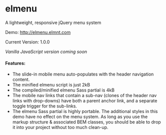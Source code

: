 # elmenu  

A lightweight, responsive jQuery menu system  

Demo: http://elmenu.elmnt.com

Current Version: 1.0.0  

_Vanilla JavaScript version coming soon_

#### Features:

- The slide-in mobile menu auto-populates with the header navigation content.  
- The minified elmenu script is just 2kB  
- The compiled/minified elmenu Sass partial is 4kB  
- The mobile nav links that contain a sub-nav (clones of the header nav links with drop-downs) have both a parent anchor link, and a separate toggle trigger for the sub-links.  
- The elmenu Sass partial is highly portable. The additional styles in this demo have no effect on the menu system. As long as you use the markup structure & associated BEM classes, you should be able to drop it into your project without too much clean-up.
